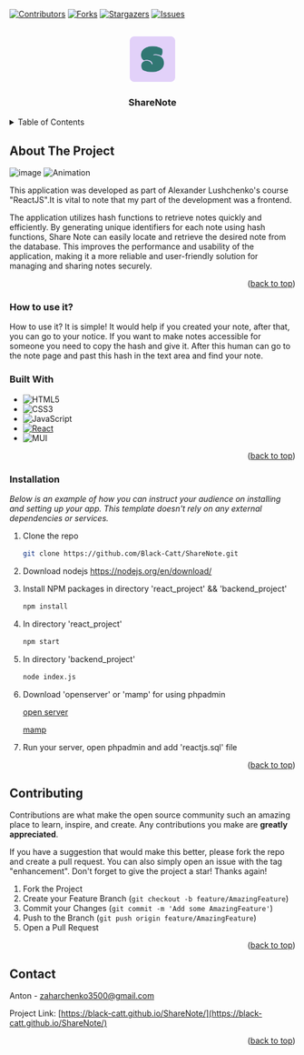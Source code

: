 <!-- Improved compatibility of back to top link: See: https://github.com/Black-Catt/prometheus-x-course-task/ -->
<a name="readme-top"></a>




[![Contributors][contributors-shield]][contributors-url]
[![Forks][forks-shield]][forks-url]
[![Stargazers][stars-shield]][stars-url]
[![Issues][issues-shield]][issues-url]



<!-- PROJECT LOGO -->
<br />
<div align="center">
  <a href="https://github.com/Black-Catt/ShareNote">
    <img src="react_project/public/android-chrome-512x512.png" alt="Logo" width="80" height="80">
  </a>

  <h3 align="center">ShareNote</h3>

 
</div>




<!-- TABLE OF CONTENTS -->
<details>
  <summary>Table of Contents</summary>
  <ul>
    <li>
      <a href="#about-the-project">About The Project</a>
      <ul>
        <li><a href="#built-with">Built With</a></li>
      </ul>
    </li>
    <li>
      <ul>
        <li><a href="#installation">Installation</a></li>
      </ul>
    </li>
    <li><a href="#contributing">Contributing</a></li>
    <li><a href="#contact">Contact</a></li>
  </ul>
</details>



<!-- ABOUT THE PROJECT -->
## About The Project

![image](https://user-images.githubusercontent.com/106864247/224364812-2ea8630d-3440-437e-b57e-b4c6d852a4d2.png)
![Animation](https://user-images.githubusercontent.com/106864247/224364915-faedffc7-cac6-4f17-bacb-543dc3eacf44.gif)


This application was developed as part of Alexander Lushchenko's course "ReactJS".It is vital to note that my part of the development was a frontend.

The application utilizes hash functions to retrieve notes quickly and efficiently. By generating unique identifiers for each note using hash functions, Share Note can easily locate and retrieve the desired note
        from the database. This improves the performance and usability of the
        application, making it a more reliable and user-friendly solution for
        managing and sharing notes securely.

 
<p align="right">(<a href="#readme-top">back to top</a>)</p>


### How to use it?

How to use it? It is simple! It would help if you created your note,
        after that, you can go to your notice. If you want to make notes
        accessible for someone you need to copy the hash and give it. After this
        human can go to the note page and past this hash in the text area and
        find your note.

### Built With


* ![HTML5](https://img.shields.io/badge/html5-%23E34F26.svg?style=for-the-badge&logo=html5&logoColor=white)
* ![CSS3](https://img.shields.io/badge/css3-%231572B6.svg?style=for-the-badge&logo=css3&logoColor=white)
* ![JavaScript](https://img.shields.io/badge/javascript-%23323330.svg?style=for-the-badge&logo=javascript&logoColor=%23F7DF1E)
* [![React][React.js]][React-url]
* ![MUI](https://img.shields.io/badge/MUI-%230081CB.svg?style=for-the-badge&logo=mui&logoColor=white)
<p align="right">(<a href="#readme-top">back to top</a>)</p>




### Installation

_Below is an example of how you can instruct your audience on installing and setting up your app. This template doesn't rely on any external dependencies or services._

1. Clone the repo
   ```sh
   git clone https://github.com/Black-Catt/ShareNote.git
   ```
   
2. Download nodejs
   <a href='https://nodejs.org/en/download/'>https://nodejs.org/en/download/</a>
   
3. Install NPM packages in directory 'react_project' && 'backend_project'
   ```sh
   npm install
   ```
4. In directory 'react_project'
   ```sh
   npm start
   ```
5. In directory 'backend_project'
   ```sh
   node index.js
   ```
6. Download 'openserver' or 'mamp' for using phpadmin

    <a href='https://ospanel.io/'>open server</a>
    
    <a href='https://www.mamp.info/en/downloads/'>mamp</a>
    
7. Run your server, open phpadmin and add 'reactjs.sql' file
   
<p align="right">(<a href="#readme-top">back to top</a>)</p>


<!-- CONTRIBUTING -->
## Contributing

Contributions are what make the open source community such an amazing place to learn, inspire, and create. Any contributions you make are **greatly appreciated**.

If you have a suggestion that would make this better, please fork the repo and create a pull request. You can also simply open an issue with the tag "enhancement".
Don't forget to give the project a star! Thanks again!

1. Fork the Project
2. Create your Feature Branch (`git checkout -b feature/AmazingFeature`)
3. Commit your Changes (`git commit -m 'Add some AmazingFeature'`)
4. Push to the Branch (`git push origin feature/AmazingFeature`)
5. Open a Pull Request

<p align="right">(<a href="#readme-top">back to top</a>)</p>



<!-- CONTACT -->
## Contact

Anton - zaharchenko3500@gmail.com

Project Link: [https://black-catt.github.io/ShareNote/](https://black-catt.github.io/ShareNote/)

<p align="right">(<a href="#readme-top">back to top</a>)</p>


<!-- MARKDOWN LINKS & IMAGES -->
<!-- https://www.markdownguide.org/basic-syntax/#reference-style-links -->
[contributors-shield]: https://img.shields.io/github/contributors/Black-Catt/ShareNote.svg?style=for-the-badge
[contributors-url]: https://github.com/Black-Catt/ShareNote/graphs/contributors
[forks-shield]: https://img.shields.io/github/forks/Black-Catt/ShareNote.svg?style=for-the-badge
[forks-url]: https://github.com/Black-Catt/ShareNote/network/members
[stars-shield]: https://img.shields.io/github/stars/Black-Catt/ShareNote.svg?style=for-the-badge
[stars-url]: https://github.com/Black-Catt/ShareNote/stargazers
[issues-shield]: https://img.shields.io/github/issues/Black-Catt/ShareNote.svg?style=for-the-badge
[issues-url]: https://github.com/Black-Catt/ShareNote/issues
[product-screenshot]: images/screenshot.png
[React.js]: https://img.shields.io/badge/React-20232A?style=for-the-badge&logo=react&logoColor=61DAFB
[React-url]: https://reactjs.org/
